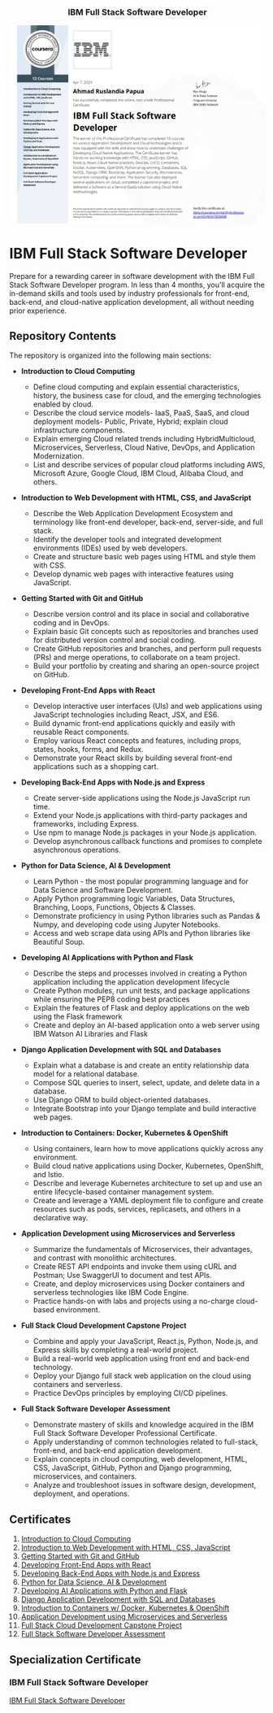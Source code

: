 <p align="center">
  <h3 align="center">IBM Full Stack Software Developer</h3>
</p>

[![certificate ui][product-ui]](https://example.com)

[product-ui]: certificate.jpg

# IBM Full Stack Software Developer

Prepare for a rewarding career in software development with the IBM Full Stack Software Developer program. In less than 4 months, you'll acquire the in-demand skills and tools used by industry professionals for front-end, back-end, and cloud-native application development, all without needing prior experience.

## Repository Contents

The repository is organized into the following main sections:

- **Introduction to Cloud Computing**

  - Define cloud computing and explain essential characteristics, history, the business case for cloud, and the emerging technologies enabled by cloud.
  - Describe the cloud service models- IaaS, PaaS, SaaS, and cloud deployment models- Public, Private, Hybrid; explain cloud infrastructure components.
  - Explain emerging Cloud related trends including HybridMulticloud, Microservices, Serverless, Cloud Native, DevOps, and Application Modernization.
  - List and describe services of popular cloud platforms including AWS, Microsoft Azure, Google Cloud, IBM Cloud, Alibaba Cloud, and others.

- **Introduction to Web Development with HTML, CSS, and JavaScript**

  - Describe the Web Application Development Ecosystem and terminology like front-end developer, back-end, server-side, and full stack.
  - Identify the developer tools and integrated development environments (IDEs) used by web developers.
  - Create and structure basic web pages using HTML and style them with CSS.
  - Develop dynamic web pages with interactive features using JavaScript.

- **Getting Started with Git and GitHub**

  - Describe version control and its place in social and collaborative coding and in DevOps.
  - Explain basic Git concepts such as repositories and branches used for distributed version control and social coding.
  - Create GitHub repositories and branches, and perform pull requests (PRs) and merge operations, to collaborate on a team project.
  - Build your portfolio by creating and sharing an open-source project on GitHub.

- **Developing Front-End Apps with React**

  - Develop interactive user interfaces (UIs) and web applications using JavaScript technologies including React, JSX, and ES6.
  - Build dynamic front-end applications quickly and easily with reusable React components.
  - Employ various React concepts and features, including props, states, hooks, forms, and Redux.
  - Demonstrate your React skills by building several front-end applications such as a shopping cart.

- **Developing Back-End Apps with Node.js and Express**

  - Create server-side applications using the Node.js JavaScript run time.
  - Extend your Node.js applications with third-party packages and frameworks, including Express.
  - Use npm to manage Node.js packages in your Node.js application.
  - Develop asynchronous callback functions and promises to complete asynchronous operations.

- **Python for Data Science, AI & Development**

  - Learn Python - the most popular programming language and for Data Science and Software Development.
  - Apply Python programming logic Variables, Data Structures, Branching, Loops, Functions, Objects & Classes.
  - Demonstrate proficiency in using Python libraries such as Pandas & Numpy, and developing code using Jupyter Notebooks.
  - Access and web scrape data using APIs and Python libraries like Beautiful Soup.

- **Developing AI Applications with Python and Flask**

  - Describe the steps and processes involved in creating a Python application including the application development lifecycle
  - Create Python modules, run unit tests, and package applications while ensuring the PEP8 coding best practices
  - Explain the features of Flask and deploy applications on the web using the Flask framework
  - Create and deploy an AI-based application onto a web server using IBM Watson AI Libraries and Flask

- **Django Application Development with SQL and Databases**

  - Explain what a database is and create an entity relationship data model for a relational database.
  - Compose SQL queries to insert, select, update, and delete data in a database.
  - Use Django ORM to build object-oriented databases.
  - Integrate Bootstrap into your Django template and build interactive web pages.

- **Introduction to Containers: Docker, Kubernetes & OpenShift**

  - Using containers, learn how to move applications quickly across any environment.
  - Build cloud native applications using Docker, Kubernetes, OpenShift, and Istio.
  - Describe and leverage Kubernetes architecture to set up and use an entire lifecycle-based container management system.
  - Create and leverage a YAML deployment file to configure and create resources such as pods, services, replicasets, and others in a declarative way.

- **Application Development using Microservices and Serverless**

  - Summarize the fundamentals of Microservices, their advantages, and contrast with monolithic architectures.
  - Create REST API endpoints and invoke them using cURL and Postman; Use SwaggerUI to document and test APIs.
  - Create, and deploy microservices using Docker containers and serverless technologies like IBM Code Engine.
  - Practice hands-on with labs and projects using a no-charge cloud-based environment.

- **Full Stack Cloud Development Capstone Project**

  - Combine and apply your JavaScript, React.js, Python, Node.js, and Express skills by completing a real-world project.
  - Build a real-world web application using front end and back-end technology.
  - Deploy your Django full stack web application on the cloud using containers and serverless.
  - Practice DevOps principles by employing CI/CD pipelines.

- **Full Stack Software Developer Assessment**

  - Demonstrate mastery of skills and knowledge acquired in the IBM Full Stack Software Developer Professional Certificate.
  - Apply understanding of common technologies related to full-stack, front-end, and back-end application development.
  - Explain concepts in cloud computing, web development, HTML, CSS, JavaScript, GitHub, Python and Django programming, microservices, and containers.
  - Analyze and troubleshoot issues in software design, development, deployment, and operations.

## Certificates

1. [Introduction to Cloud Computing](https://www.coursera.org/account/accomplishments/certificate/888RQCWBN7NG)
2. [Introduction to Web Development with HTML, CSS, JavaScript](https://www.coursera.org/account/accomplishments/certificate/J5DA86YP6ZP9)
3. [Getting Started with Git and GitHub](https://www.coursera.org/account/accomplishments/certificate/M6LSLXFNT9EY)
4. [Developing Front-End Apps with React](https://www.coursera.org/account/accomplishments/certificate/Q9B3FM4RQPZJ)
5. [Developing Back-End Apps with Node.js and Express](https://www.coursera.org/account/accomplishments/certificate/69FT3HNF7XTU)
6. [Python for Data Science, AI & Development](https://www.coursera.org/account/accomplishments/certificate/WGU4WKTCNT5F)
7. [Developing AI Applications with Python and Flask](https://www.coursera.org/account/accomplishments/certificate/HFQJM8KJDYHR)
8. [Django Application Development with SQL and Databases](https://www.coursera.org/account/accomplishments/certificate/GANQF9K39J9E)
9. [Introduction to Containers w/ Docker, Kubernetes & OpenShift](https://www.coursera.org/account/accomplishments/certificate/LZ4NBS8DXCZH)
10. [Application Development using Microservices and Serverless](https://www.coursera.org/account/accomplishments/certificate/J3X6LDDBYX5Z)
11. [Full Stack Cloud Development Capstone Project](https://www.coursera.org/account/accomplishments/certificate/6S59MSMU75VU)
12. [Full Stack Software Developer Assessment](https://www.coursera.org/account/accomplishments/certificate/ZXE99APBZ89N)

## Specialization Certificate

### IBM Full Stack Software Developer

[IBM Full Stack Software Developer](https://coursera.org/verify/professional-cert/SUJM3H7B5MMB)
